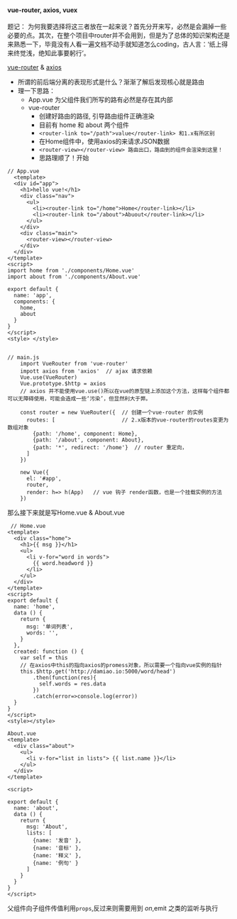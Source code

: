#### vue-router, axios, vuex

题记：
为何我要选择将这三者放在一起来说？首先分开来写，必然是会漏掉一些必要的点。其次，在整个项目中router并不会用到，但是为了总体的知识架构还是来熟悉一下，毕竟没有人看一遍文档不动手就知道怎么coding，古人言：‘纸上得来终觉浅，绝知此事要躬行’。

[vue-router](https://router.vuejs.org/zh-cn) & [axios](https://www.npmjs.com/package/axios)
  - 所谓的前后端分离的表现形式是什么？渐渐了解后发现核心就是路由
  - 理一下思路：
    + App.vue 为父组件我们所写的路有必然是存在其内部
    + vue-router
      - 创建好路由的路径, 引导路由组件正确渲染
      - 目前有 home 和 about 两个组件
      - ```<router-link to="/path">value</router-link> 和1.x有所区别```
      - 在Home组件中，使用axios的来请求JSON数据
      - ```<router-view></router-view> 路由出口，路由到的组件会渲染到这里！```
      - 思路理顺了！开始
``` 
// App.vue
  <template>
  <div id="app">
    <h1>hello vue!</h1>
    <div class="nav">
      <ul>
        <li><router-link to="/home">Home</router-link></li>
        <li><router-link to="/about">Abuout</router-link></li>  
      </ul>
    </div>
    <div class="main">
      <router-view></router-view>     
    </div>
  </div>
</template>
<script> 
import home from './components/Home.vue'
import about from './components/About.vue'

export default {
  name: 'app',
  components: {
    home,
    about
  }  
}
</script>
<style> </style>
```

```npm i vue-router --save-dev  //下载

// main.js
    import VueRouter from 'vue-router' 
    impott axios from 'axios'  // ajax 请求依赖
    Vue.use(VueRouter)
    Vue.prototype.$http = axios   
    // axios 并不能使用vue.use()所以在vue的原型链上添加这个方法，这样每个组件都可以无障碍使用，可能会造成一些‘污染’，但显然利大于弊。

    const router = new VueRouter({  // 创建一个vue-router 的实例 
      routes: [                     // 2.x版本的vue-router的routes变更为数组对象  
        {path: '/home', component: Home},  
        {path: '/about', component: About},
        {path: '*', redirect: '/home'}  // router 重定向， 
      ]                    
    })

    new Vue({
      el: '#app',
      router,
      render: h=> h(App)   // vue 钩子 render函数，也是一个挂载实例的方法
    })
```
那么接下来就是写Home.vue & About.vue
```
 // Home.vue
<template>
  <div class="home">
    <h1>{{ msg }}</h1>
    <ul>
      <li v-for="word in words">
        {{ word.headword }}
      </li>
    </ul>
  </div>
</template>
<script>
export default {
  name: 'home',
  data () {
    return {
      msg: '单词列表',
      words: '',
    }
  },
  created: function () {
    var self = this   
    // 在axios中this的指向axios的promess对象，所以需要一个指向vue实例的指针
    this.$http.get('http://damiao.io:5000/word/head')   
        .then(function(res){
          self.words = res.data 
        })
        .catch(error=>console.log(error))
  }
}
</script>
<style></style>
```
```
About.vue
<template>
  <div class="about">
    <ul>
      <li v-for="list in lists"> {{ list.name }}</li>
    </ul>
  </div>
</template>

<script>

export default {
  name: 'about',
  data () {
    return {
      msg: 'About',
      lists: [
        {name: '发音' },
        {name: '音标' },
        {name: '释义' },
        {name: '例句' } 
      ]
    }
  }
}
</script>
```
父组件向子组件传值利用```props```,反过来则需要用到 $on,$emit 之类的监听与执行
